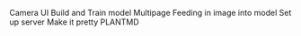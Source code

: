 Camera UI Build and Train model Multipage Feeding in image into model Set up server Make it pretty PLANTMD